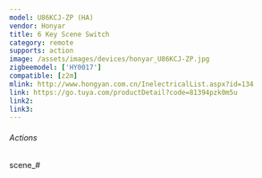 ```yaml
---
model: U86KCJ-ZP (HA)
vendor: Honyar
title: 6 Key Scene Switch
category: remote
supports: action
image: /assets/images/devices/honyar_U86KCJ-ZP.jpg
zigbeemodel: ['HY0017']
compatible: [z2m]
mlink: http://www.hongyan.com.cn/InelectricalList.aspx?id=134
link: https://go.tuya.com/productDetail?code=81394pzk0m5u
link2: 
link3: 
---
```

###### Actions
 scene_#
